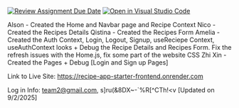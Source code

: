 [![Review Assignment Due Date](https://classroom.github.com/assets/deadline-readme-button-22041afd0340ce965d47ae6ef1cefeee28c7c493a6346c4f15d667ab976d596c.svg)](https://classroom.github.com/a/xnpzF-jU)
[![Open in Visual Studio Code](https://classroom.github.com/assets/open-in-vscode-2e0aaae1b6195c2367325f4f02e2d04e9abb55f0b24a779b69b11b9e10269abc.svg)](https://classroom.github.com/online_ide?assignment_repo_id=18013019&assignment_repo_type=AssignmentRepo)

Alson - Created the Home and Navbar page and Recipe Context
Nico - Created the Recipes Details
Qistina - Created the Recipes Form
Amelia - Created the Auth Context, Login, Logout, Signup, useReciepe Context, useAuthContext looks + Debug the Recipe Details and Recipes Form. Fix the refresh issues with the Home.js, fix some part of the website CSS
Zhi Xin - Created the Pages + Debug [Login and Sign up Pages]

Link to Live Site: https://recipe-app-starter-frontend.onrender.com

Log in Info: team2@gmail.com, s]ru(&8DX~-`%R[^CTh!<v
[Updated on 9/2/2025]